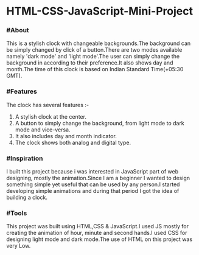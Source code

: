 # HTML-CSS-JavaScript-Mini-Project

<h3>#About</h3>

<p>This is a stylish clock with changeable backgrounds.The background can be simply changed by click of a button.There are two modes available namely 'dark mode' and 'light mode'.The user can simply change the background in according to their preference.It also shows day and month.The time of this clock is based on Indian Standard Time(+05:30 GMT).</p>
<h3>#Features</h3>
<p>The clock has several features :-</p>
<ol>
  <li>A stylish clock at the center.</li>
  <li>A button to simply change the background, from light mode to dark mode and vice-versa.</li>
  <li>It also includes day and month indicator.</li>
  <li>The clock shows both analog and digital type.</li>
</ol>
<h3>#Inspiration</h3>
<p>I built this project because i was interested in JavaScript part of web designing, mostly the animation.Since I am a beginner I wanted to design something simple yet useful that can be used by any person.I started developing simple animations and during that period I got the idea of building a clock.</p>
<h3>#Tools</h3>
<p>This project was built using HTML,CSS & JavaScript.I used JS mostly for creating the animation of hour, minute and second hands.I used CSS for designing light mode and dark mode.The use of HTML on this project was very Low.</p>
